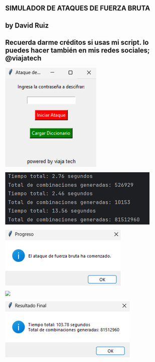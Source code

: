 SIMULADOR DE ATAQUES DE FUERZA BRUTA
--------
by David Ruiz
---------
Recuerda darme créditos si usas mi script. lo puedes hacer también en mis redes sociales; @viajatech
-----------
![](https://github.com/viajatech/SimuladorFuerzaBruta/blob/main/GUI%203.1.png)

![](https://github.com/viajatech/SimuladorFuerzaBruta/blob/main/TiempoCombinaciones.png)


![](https://github.com/viajatech/SimuladorFuerzaBruta/blob/main/ataque.png)

![](https://github.com/viajatech/SimuladorFuerzaBruta/blob/main/Contrase%C3%B1aEncontrada.png)

![](https://github.com/viajatech/SimuladorFuerzaBruta/blob/main/ResultadoFinal.png)
